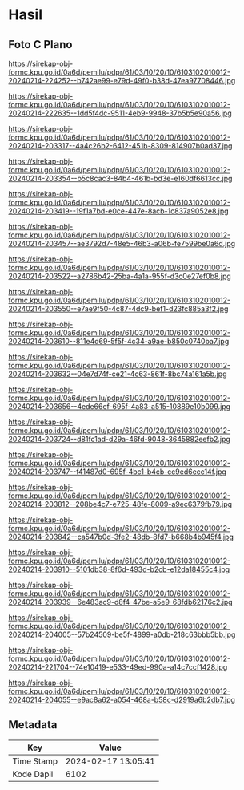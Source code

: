 # Hasil

## Foto C Plano

https://sirekap-obj-formc.kpu.go.id/0a6d/pemilu/pdpr/61/03/10/20/10/6103102010012-20240214-224252--b742ae99-e79d-49f0-b38d-47ea97708446.jpg

https://sirekap-obj-formc.kpu.go.id/0a6d/pemilu/pdpr/61/03/10/20/10/6103102010012-20240214-222635--1dd5f4dc-9511-4eb9-9948-37b5b5e90a56.jpg

https://sirekap-obj-formc.kpu.go.id/0a6d/pemilu/pdpr/61/03/10/20/10/6103102010012-20240214-203317--4a4c26b2-6412-451b-8309-814907b0ad37.jpg

https://sirekap-obj-formc.kpu.go.id/0a6d/pemilu/pdpr/61/03/10/20/10/6103102010012-20240214-203354--b5c8cac3-84b4-461b-bd3e-e160df6613cc.jpg

https://sirekap-obj-formc.kpu.go.id/0a6d/pemilu/pdpr/61/03/10/20/10/6103102010012-20240214-203419--19f1a7bd-e0ce-447e-8acb-1c837a9052e8.jpg

https://sirekap-obj-formc.kpu.go.id/0a6d/pemilu/pdpr/61/03/10/20/10/6103102010012-20240214-203457--ae3792d7-48e5-46b3-a06b-fe7599be0a6d.jpg

https://sirekap-obj-formc.kpu.go.id/0a6d/pemilu/pdpr/61/03/10/20/10/6103102010012-20240214-203522--a2786b42-25ba-4a1a-955f-d3c0e27ef0b8.jpg

https://sirekap-obj-formc.kpu.go.id/0a6d/pemilu/pdpr/61/03/10/20/10/6103102010012-20240214-203550--e7ae9f50-4c87-4dc9-bef1-d23fc885a3f2.jpg

https://sirekap-obj-formc.kpu.go.id/0a6d/pemilu/pdpr/61/03/10/20/10/6103102010012-20240214-203610--811e4d69-5f5f-4c34-a9ae-b850c0740ba7.jpg

https://sirekap-obj-formc.kpu.go.id/0a6d/pemilu/pdpr/61/03/10/20/10/6103102010012-20240214-203632--04e7d74f-ce21-4c63-861f-8bc74a161a5b.jpg

https://sirekap-obj-formc.kpu.go.id/0a6d/pemilu/pdpr/61/03/10/20/10/6103102010012-20240214-203656--4ede66ef-695f-4a83-a515-10889e10b099.jpg

https://sirekap-obj-formc.kpu.go.id/0a6d/pemilu/pdpr/61/03/10/20/10/6103102010012-20240214-203724--d81fc1ad-d29a-46fd-9048-3645882eefb2.jpg

https://sirekap-obj-formc.kpu.go.id/0a6d/pemilu/pdpr/61/03/10/20/10/6103102010012-20240214-203747--f41487d0-695f-4bc1-b4cb-cc9ed6ecc14f.jpg

https://sirekap-obj-formc.kpu.go.id/0a6d/pemilu/pdpr/61/03/10/20/10/6103102010012-20240214-203812--208be4c7-e725-48fe-8009-a9ec6379fb79.jpg

https://sirekap-obj-formc.kpu.go.id/0a6d/pemilu/pdpr/61/03/10/20/10/6103102010012-20240214-203842--ca547b0d-3fe2-48db-8fd7-b668b4b945f4.jpg

https://sirekap-obj-formc.kpu.go.id/0a6d/pemilu/pdpr/61/03/10/20/10/6103102010012-20240214-203910--5101db38-8f6d-493d-b2cb-e12da18455c4.jpg

https://sirekap-obj-formc.kpu.go.id/0a6d/pemilu/pdpr/61/03/10/20/10/6103102010012-20240214-203939--6e483ac9-d8f4-47be-a5e9-68fdb62176c2.jpg

https://sirekap-obj-formc.kpu.go.id/0a6d/pemilu/pdpr/61/03/10/20/10/6103102010012-20240214-204005--57b24509-be5f-4899-a0db-218c63bbb5bb.jpg

https://sirekap-obj-formc.kpu.go.id/0a6d/pemilu/pdpr/61/03/10/20/10/6103102010012-20240214-221704--74e10419-e533-49ed-990a-a14c7ccf1428.jpg

https://sirekap-obj-formc.kpu.go.id/0a6d/pemilu/pdpr/61/03/10/20/10/6103102010012-20240214-204055--e9ac8a62-a054-468a-b58c-d2919a6b2db7.jpg


## Metadata

| Key        | Value               |
| ---------- | ------------------- |
| Time Stamp | 2024-02-17 13:05:41 |
| Kode Dapil | 6102                |



